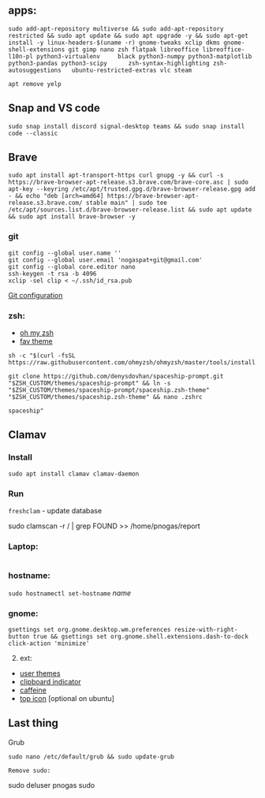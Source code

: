 ## apps:
```
sudo add-apt-repository multiverse && sudo add-apt-repository restricted && sudo apt update && sudo apt upgrade -y && sudo apt-get install -y linux-headers-$(uname -r) gnome-tweaks xclip dkms gnome-shell-extensions git gimp nano zsh flatpak libreoffice libreoffice-l10n-pl python3-virtualenv     black python3-numpy python3-matplotlib python3-pandas python3-scipy      zsh-syntax-highlighting zsh-autosuggestions   ubuntu-restricted-extras vlc steam
```
`
apt remove yelp
`

## Snap and VS code
```
sudo snap install discord signal-desktop teams && sudo snap install code --classic

```
## Brave
```
sudo apt install apt-transport-https curl gnupg -y && curl -s https://brave-browser-apt-release.s3.brave.com/brave-core.asc | sudo apt-key --keyring /etc/apt/trusted.gpg.d/brave-browser-release.gpg add - && echo "deb [arch=amd64] https://brave-browser-apt-release.s3.brave.com/ stable main" | sudo tee /etc/apt/sources.list.d/brave-browser-release.list && sudo apt update && sudo apt install brave-browser -y
```


### git
```
git config --global user.name ''
git config --global user.email 'nogaspat+git@gmail.com'
git config --global core.editor nano
ssh-keygen -t rsa -b 4096
xclip -sel clip < ~/.ssh/id_rsa.pub
```
[Git configuration](https://git-scm.com/book/en/v2/Customizing-Git-Git-Configuration)

### zsh:
- [oh my zsh](https://github.com/ohmyzsh/ohmyzsh/#getting-started)
- [fav theme](https://github.com/denysdovhan/spaceship-prompt#oh-my-zsh)
```
sh -c "$(curl -fsSL https://raw.githubusercontent.com/ohmyzsh/ohmyzsh/master/tools/install.sh)" 

git clone https://github.com/denysdovhan/spaceship-prompt.git "$ZSH_CUSTOM/themes/spaceship-prompt" && ln -s "$ZSH_CUSTOM/themes/spaceship-prompt/spaceship.zsh-theme" "$ZSH_CUSTOM/themes/spaceship.zsh-theme" && nano .zshrc
```

 ```spaceship"```

## Clamav

### Install
```
sudo apt install clamav clamav-daemon
```
### Run

` freshclam ` - update database

sudo clamscan -r / | grep FOUND >> /home/pnogas/report

### Laptop:
```

```


### hostname:
```sudo hostnamectl set-hostname``` *name*

### gnome:

```
gsettings set org.gnome.desktop.wm.preferences resize-with-right-button true && gsettings set org.gnome.shell.extensions.dash-to-dock click-action 'minimize'

```

2. ext:
- [user themes](https://extensions.gnome.org/extension/19/user-themes/)
- [clipboard indicator](https://extensions.gnome.org/extension/779/clipboard-indicator/)
- [caffeine](https://extensions.gnome.org/extension/517/caffeine/)
- [top icon](https://extensions.gnome.org/extension/615/appindicator-support/)  [optional on ubuntu]


## Last thing
Grub
```
sudo nano /etc/default/grub && sudo update-grub

Remove sudo:
``` 
sudo deluser pnogas sudo
```
